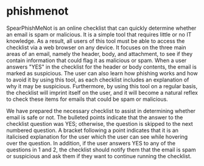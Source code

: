 # phishmenot

SpearPhishMeNot is an online checklist that can quickly determine whether an email is spam or malicious. It is a simple tool that requires little or no IT knowledge. As a result, all users of this tool must be able to access the checklist via a web browser on any device. It focuses on the three main areas of an email, namely the header, body, and attachment, to see if they contain information that could flag it as malicious or spam. When a user answers "YES" in the checklist for the header or body contents, the email is marked as suspicious.
The user can also learn how phishing works and how to avoid it by using this tool, as each checklist includes an explanation of why it may be suspicious. Furthermore, by using this tool on a regular basis, the checklist will imprint itself on the user, and it will become a natural reflex to check these items for emails that could be spam or malicious.

We have prepared the necessary checklist to assist in determining whether email is safe or not. The bulleted points indicate that the answer to the checklist question was YES; otherwise, the question is skipped to the next numbered question. A bracket following a point indicates that it is an italicised explanation for the user which the user can see while hovering over the question. In addition, if the user answers YES to any of the questions in 1 and 2, the checklist should notify them that the email is spam or suspicious and ask them if they want to continue running the checklist.
